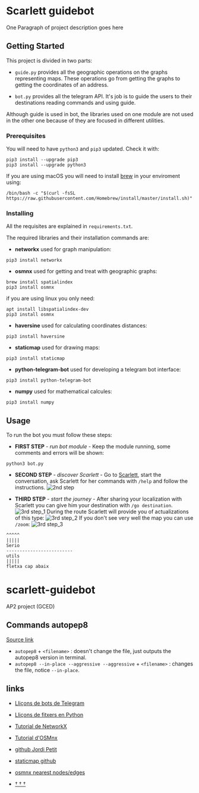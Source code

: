 # Scarlett guidebot

One Paragraph of project description goes here

## Getting Started

This project is divided in two parts:

* `guide.py` provides all the geographic operations on the graphs representing maps. These operations go from getting the graphs to getting the coordinates of an address.

* `bot.py` provides all the telegram API. It's job is to guide the users to their destinations reading commands and using guide.

Although guide is used in bot, the libraries used on one module are not used in the other one because of they are focused in different utilities.

### Prerequisites

You will need to have `python3` and `pip3` updated. Check it with:
```
pip3 install --upgrade pip3
pip3 install --upgrade python3
```
If you are using macOS you will need to install [brew](https://brew.sh) in your enviroment using:
```
/bin/bash -c "$(curl -fsSL https://raw.githubusercontent.com/Homebrew/install/master/install.sh)"
```

### Installing

All the requisites are explained in `requirements.txt`.

The required libraries and their installation commands are:

* **networkx** used for graph manipulation:
```
pip3 install networkx
```
* **osmnx** used for getting and treat with geographic graphs:
```
brew install spatialindex
pip3 install osmnx
```
if you are using linux you only need:
```
apt install libspatialindex-dev
pip3 install osmnx
```
* **haversine** used for calculating coordinates distances:
```
pip3 install haversine
```
* **staticmap** used for drawing maps:
```
pip3 install staticmap
```
* **python-telegram-bot** used for developing a telegram bot interface:
```
pip3 install python-telegram-bot
```
* **numpy** used for mathematical calcules:
```
pip3 install numpy
```

## Usage

To run the bot you must follow these steps:

* **FIRST STEP** - *run bot module* - Keep the module running, some comments and errors will be shown:
```
python3 bot.py
```
* **SECOND STEP** - *discover Scarlett* - Go to [Scarlett](t.me/scarlett_guidebot), start the conversation, ask Scarlett for her commands with `/help` and follow the instructions.
![2nd step](2nd-step.png)

* **THIRD STEP** - *start the journey* - After sharing your localization with Scarlett you can give him your destination with `/go destination`.
![3rd step_1](2nd-step.png)
During the route Scarlett will provide you of actualizations of this type:
![3rd step_2](2nd-step.png)
If you don't see very well the map you can use `/zoom`:
![3rd step_3](2nd-step.png)


```
^^^^^
|||||
Serio
-------------------------
utils
|||||
fletxa cap abaix
```



# scarlett-guidebot
AP2 project (GCED)
## Commands autopep8

[Source link](https://pypi.org/project/autopep8/#usage)

- `autopep8` + `<filename>` : doesn't change the file, just outputs the autopep8 version in terminal.
- `autopep8 --in-place --aggressive --aggressive` + `<filename>` :  changes the file, notice `--in-place`.

## links
- [Lliçons de bots de Telegram](https://lliçons.jutge.org/python/telegram.html)

- [Lliçons de fitxers en Python](https://lliçons.jutge.org/python/fitxers-i-formats.html)

- [Tutorial de NetworkX](https://networkx.github.io/documentation/stable/tutorial.html)

- [Tutorial d'OSMnx](https://geoffboeing.com/2016/11/osmnx-python-street-networks/)

- [github Jordi Petit](https://github.com/jordi-petit/ap2-guidebot)

- [staticmap github](https://github.com/komoot/staticmap/blob/master/README.md)

- [osmnx nearest nodes/edges](https://osmnx.readthedocs.io/en/stable/osmnx.html#osmnx.utils.get_nearest_node)

- [† † †](https://www.youtube.com/watch?v=Vl8UIuHfbX8)
